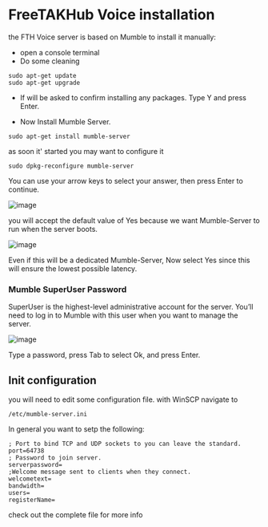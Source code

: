 # FreeTAKHub Voice installation

the FTH Voice server is based on Mumble
to install it manually:
* open a console terminal
* Do some cleaning
```
sudo apt-get update
sudo apt-get upgrade
```
* If will be asked to confirm installing any packages. Type Y and press Enter.

* Now Install Mumble Server.
```
sudo apt-get install mumble-server
```

as soon it' started you may want to configure it
```
sudo dpkg-reconfigure mumble-server
```

You can use your arrow keys to select your answer, then press Enter to continue.

![image](https://user-images.githubusercontent.com/60719165/159131852-ebda53e1-1ed8-4f3f-bacd-b60ed7ed2664.png)

you will accept the default value of Yes because we want Mumble-Server to run when the server boots.

![image](https://user-images.githubusercontent.com/60719165/159131856-e7510b41-bfdd-43ba-ad5a-efe89fbd3d4d.png)

Even if this will be a dedicated Mumble-Server, Now select Yes since this will ensure the lowest possible latency.

### Mumble SuperUser Password
SuperUser is the highest-level administrative account for the server. You’ll need to log in to Mumble with this user when you want to manage the server.

![image](https://user-images.githubusercontent.com/60719165/159131862-e9dc9b27-9974-4fd4-8db9-0c97cad064db.png)

Type a password, press Tab to select Ok, and press Enter.

## Init configuration
you will need to edit some configuration file. 
with WinSCP navigate to 
```
/etc/mumble-server.ini
```

In general you want to setp the following:
```
; Port to bind TCP and UDP sockets to you can leave the standard.
port=64738
; Password to join server.
serverpassword=
;Welcome message sent to clients when they connect.
welcometext= 
bandwidth=
users=
registerName=
```
check out the complete file for more info
